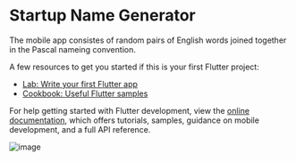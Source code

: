 # Startup Name Generator

The mobile app consistes of random pairs of English words joined together in the Pascal nameing convention.

A few resources to get you started if this is your first Flutter project:

- [Lab: Write your first Flutter app](https://docs.flutter.dev/get-started/codelab)
- [Cookbook: Useful Flutter samples](https://docs.flutter.dev/cookbook)

For help getting started with Flutter development, view the
[online documentation](https://docs.flutter.dev/), which offers tutorials,
samples, guidance on mobile development, and a full API reference.

![image](https://user-images.githubusercontent.com/40559010/200176498-20bdadc3-3e13-4a3a-8aa8-e1af8451252d.png)
